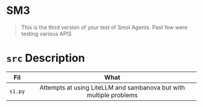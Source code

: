 # SM3 

> This is the third version of your test of Smol Agents. Past few were testing various APIS 

# `src` Description 

Fil | What
:--: | :--:
`s1.py` | Attempts at using LiteLLM and sambanova but with multiple problems
